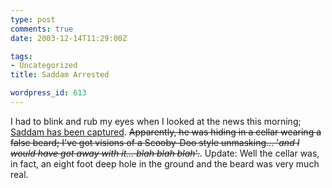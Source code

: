 ```yaml
---
type: post
comments: true
date: 2003-12-14T11:29:00Z

tags:
- Uncategorized
title: Saddam Arrested

wordpress_id: 613
---
```


I had to blink and rub my eyes when I looked at the news this morning; [Saddam has been captured](http://news.bbc.co.uk/1/hi/world/middle_east/3317429.stm). <del>Apparently, he was hiding in a cellar wearing a false beard; I've got visions of a Scooby-Doo style unmasking… '_and I would have got away with it… blah blah blah_'.</del>. Update: Well the cellar was, in fact, an eight foot deep hole in the ground and the beard was very much real. 
